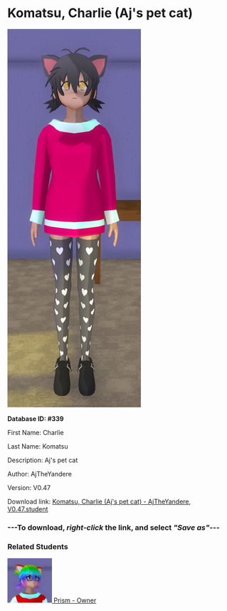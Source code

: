 # Komatsu, Charlie (Aj's pet cat)

<img src="Files/Komatsu, Charlie (Aj's pet cat).png" title="Komatsu, Charlie (Aj's pet cat) - AjTheYandere, V0.47">

**Database ID: #339**

First Name: Charlie

Last Name: Komatsu

Description: Aj's pet cat

Author: AjTheYandere

Version: V0.47

Download link: <a href="https://raw.githubusercontent.com/Arbiter1223/Daigaku-Gurashi-Custom-Students/master/Students/Files/Komatsu%2C%20Charlie%20(Aj's%20pet%20cat)%20-%20AjTheYandere%2C%20V0.47.student">Komatsu, Charlie (Aj's pet cat) - AjTheYandere, V0.47.student</a>

### ---**To download, _right-click_ the link, and select _"Save as"_**---

### Related Students

<a href="Kawagishi, Prism (A well-rounded tsundere intellectual).md"><img src="Files/Thumbs/Kawagishi, Prism (A well-rounded tsundere intellectual).png" height="100" width="100" title="Kawagishi, Prism (A well-rounded tsundere intellectual) - Prism~Cloud, V0.47"></a><a href="Kawagishi, Prism (A well-rounded tsundere intellectual).md"> Prism - Owner</a>

